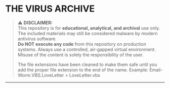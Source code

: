 # THE VIRUS ARCHIVE

> ⚠️ **DISCLAIMER:**  
> This repository is for **educational, analytical, and archival** use only. The included materials may still be considered malware by modern antivirus software.  
> **Do NOT execute any code** from this repository on production systems. Always use a controlled, air-gapped virtual environment.  
> Misuse of the content is solely the responsibility of the user.
>
>
> The file extensions have been cleaned to make them safe until you add the proper file extension to the end of the name.
> Example: Email-Worm.VBS.LoveLetter > LoveLetter.vbs
---




